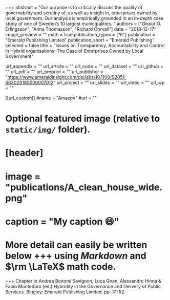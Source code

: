 +++
abstract = "Our purpose is to critically discuss the quality of governability and scrutiny of, as well as insight in, enterprises owned by local government. Our analysis is empirically grounded in an in-depth case study of one of Sweden’s 10 largest municipalities. "
authors = ["Gissur Ó. Erlingsson", "Anna Thomasson", "Richard Öhrvall"]
date = "2018-12-17"
image_preview = ""
math = true
publication_types = ["6"]
publication = "Emerald Publishing Limited"
publication_short = "Emerald Publishing"
selected = false
title = "Issues on Transparency, Accountability and Control in Hybrid organisations: The Case of Enterprises Owned by Local Government"

url_appendix = ""
url_article = ""
url_code = ""
url_dataset = ""
url_github = ""
url_pdf = ""
url_preprint = ""
url_publisher = "https://www.emeraldinsight.com/doi/abs/10.1108/S2051-663020180000007012"
url_project = ""
url_slides = ""
url_video = ""
url_wp = ""

[[url_custom]]
#name = "Amazon"
#url = ""

# Optional featured image (relative to `static/img/` folder).
# [header]
# image = "publications/A_clean_house_wide.png"
# caption = "My caption :smile:"


# More detail can easily be written below +++ using *Markdown* and $\rm \LaTeX$ math code.
+++
Chapter in Andrea Bonomi Savignon, Luca Gnan, Alessandro Hinna & Fabio Monteduro (ed.) Hybridity in the Governance and Delivery of Public Services. Bingley: Emerald Publishing Limited, pp. 31-52.

